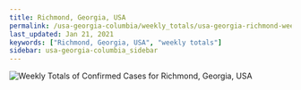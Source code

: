 ```yaml
---
title: Richmond, Georgia, USA
permalink: /usa-georgia-columbia/weekly_totals/usa-georgia-richmond-weekly_totals.html
last_updated: Jan 21, 2021
keywords: ["Richmond, Georgia, USA", "weekly totals"]
sidebar: usa-georgia-columbia_sidebar
---
```


![Weekly Totals of Confirmed Cases for Richmond, Georgia, USA](/covid_tracker/images/graphs/usa-georgia-richmond-weekly_totals_graph.png)
